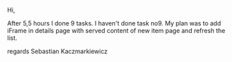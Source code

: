 Hi,

After 5,5 hours I done 9 tasks.
I haven't done task no9. My plan was to add iFrame in details page with served content of new item page and refresh the list.

regards
Sebastian Kaczmarkiewicz